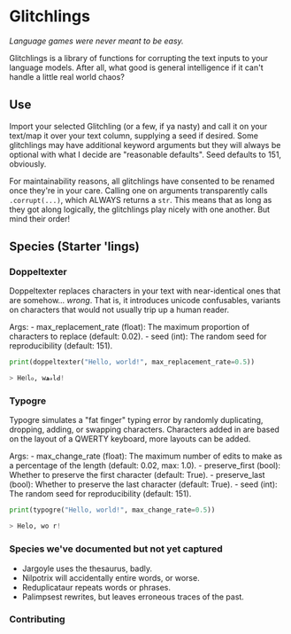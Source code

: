 # Glitchlings

*Language games were never meant to be easy.*

Glitchlings is a library of functions for corrupting the text inputs to your language models.
After all, what good is general intelligence if it can't handle a little real world chaos?

## Use

Import your selected Glitchling (or a few, if ya nasty) and call it on your text/map it over your text column, supplying a seed if desired.
Some glitchlings may have additional keyword arguments but they will always be optional with what I decide are "reasonable defaults".
Seed defaults to 151, obviously.

For maintainability reasons, all glitchlings have consented to be renamed once they're in your care.
Calling one on arguments transparently calls `.corrupt(...)`, which ALWAYS returns a `str`.
This means that as long as they got along logically, the glitchlings play nicely with one another. But mind their order!

## Species (Starter 'lings)

### Doppeltexter

Doppeltexter replaces characters in your text with near-identical ones that are somehow... *wrong*.
That is, it introduces unicode confusables, variants on characters that would not usually trip up a human reader.

Args:
    - max_replacement_rate (float): The maximum proportion of characters to replace (default: 0.02).
    - seed (int): The random seed for reproducibility (default: 151).

```python
print(doppeltexter("Hello, world!", max_replacement_rate=0.5))

> He‎𞣇‎lჿ, w‎ﮪ‎𝓇lꓒ!
```

### Typogre

Typogre simulates a "fat finger" typing error by randomly duplicating, dropping, adding, or swapping characters.
Characters added in are based on the layout of a QWERTY keyboard, more layouts can be added.

Args:
    - max_change_rate (float): The maximum number of edits to make as a percentage of the length (default: 0.02, max: 1.0).
    - preserve_first (bool): Whether to preserve the first character (default: True).
    - preserve_last (bool): Whether to preserve the last character (default: True).
    - seed (int): The random seed for reproducibility (default: 151).

```python
print(typogre("Hello, world!", max_change_rate=0.5))

> Helo, wo r!
```

### Species we've documented but not yet captured

- Jargoyle uses the thesaurus, badly.
- Nilpotrix will accidentally entire words, or worse.
- Reduplicataur repeats words or phrases.
- Palimpsest rewrites, but leaves erroneous traces of the past.

### Contributing
